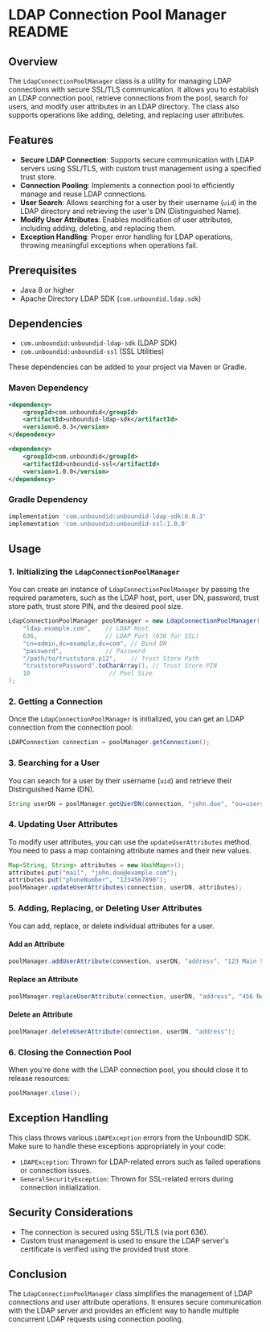 # LDAP Connection Pool Manager README

## Overview

The `LdapConnectionPoolManager` class is a utility for managing LDAP connections with secure SSL/TLS communication. It allows you to establish an LDAP connection pool, retrieve connections from the pool, search for users, and modify user attributes in an LDAP directory. The class also supports operations like adding, deleting, and replacing user attributes.

## Features

- **Secure LDAP Connection**: Supports secure communication with LDAP servers using SSL/TLS, with custom trust management using a specified trust store.
- **Connection Pooling**: Implements a connection pool to efficiently manage and reuse LDAP connections.
- **User Search**: Allows searching for a user by their username (`uid`) in the LDAP directory and retrieving the user's DN (Distinguished Name).
- **Modify User Attributes**: Enables modification of user attributes, including adding, deleting, and replacing them.
- **Exception Handling**: Proper error handling for LDAP operations, throwing meaningful exceptions when operations fail.

## Prerequisites

- Java 8 or higher
- Apache Directory LDAP SDK (`com.unboundid.ldap.sdk`)

## Dependencies

- `com.unboundid:unboundid-ldap-sdk` (LDAP SDK)
- `com.unboundid:unboundid-ssl` (SSL Utilities)

These dependencies can be added to your project via Maven or Gradle.

### Maven Dependency

```xml
<dependency>
    <groupId>com.unboundid</groupId>
    <artifactId>unboundid-ldap-sdk</artifactId>
    <version>6.0.3</version>
</dependency>

<dependency>
    <groupId>com.unboundid</groupId>
    <artifactId>unboundid-ssl</artifactId>
    <version>1.0.0</version>
</dependency>
```

### Gradle Dependency

```gradle
implementation 'com.unboundid:unboundid-ldap-sdk:6.0.3'
implementation 'com.unboundid:unboundid-ssl:1.0.0'
```

## Usage

### 1. Initializing the `LdapConnectionPoolManager`

You can create an instance of `LdapConnectionPoolManager` by passing the required parameters, such as the LDAP host, port, user DN, password, trust store path, trust store PIN, and the desired pool size.

```java
LdapConnectionPoolManager poolManager = new LdapConnectionPoolManager(
    "ldap.example.com",    // LDAP Host
    636,                   // LDAP Port (636 for SSL)
    "cn=admin,dc=example,dc=com", // Bind DN
    "password",            // Password
    "/path/to/truststore.p12",    // Trust Store Path
    "truststorePassword".toCharArray(), // Trust Store PIN
    10                      // Pool Size
);
```

### 2. Getting a Connection

Once the `LdapConnectionPoolManager` is initialized, you can get an LDAP connection from the connection pool:

```java
LDAPConnection connection = poolManager.getConnection();
```

### 3. Searching for a User

You can search for a user by their username (`uid`) and retrieve their Distinguished Name (DN).

```java
String userDN = poolManager.getUserDN(connection, "john.doe", "ou=users,dc=example,dc=com");
```

### 4. Updating User Attributes

To modify user attributes, you can use the `updateUserAttributes` method. You need to pass a map containing attribute names and their new values.

```java
Map<String, String> attributes = new HashMap<>();
attributes.put("mail", "john.doe@example.com");
attributes.put("phoneNumber", "1234567890");
poolManager.updateUserAttributes(connection, userDN, attributes);
```

### 5. Adding, Replacing, or Deleting User Attributes

You can add, replace, or delete individual attributes for a user.

#### Add an Attribute

```java
poolManager.addUserAttribute(connection, userDN, "address", "123 Main St");
```

#### Replace an Attribute

```java
poolManager.replaceUserAttribute(connection, userDN, "address", "456 New St");
```

#### Delete an Attribute

```java
poolManager.deleteUserAttribute(connection, userDN, "address");
```

### 6. Closing the Connection Pool

When you're done with the LDAP connection pool, you should close it to release resources:

```java
poolManager.close();
```

## Exception Handling

This class throws various `LDAPException` errors from the UnboundID SDK. Make sure to handle these exceptions appropriately in your code:

- `LDAPException`: Thrown for LDAP-related errors such as failed operations or connection issues.
- `GeneralSecurityException`: Thrown for SSL-related errors during connection initialization.

## Security Considerations

- The connection is secured using SSL/TLS (via port 636).
- Custom trust management is used to ensure the LDAP server's certificate is verified using the provided trust store.

## Conclusion

The `LdapConnectionPoolManager` class simplifies the management of LDAP connections and user attribute operations. It ensures secure communication with the LDAP server and provides an efficient way to handle multiple concurrent LDAP requests using connection pooling.